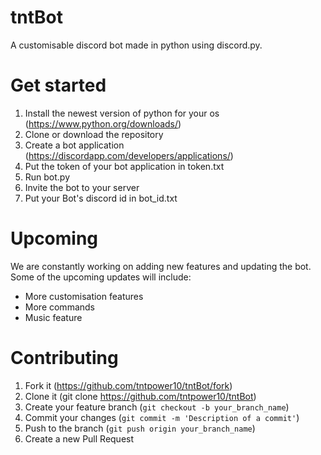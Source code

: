 # tntBot
A customisable discord bot made in python using discord.py.

# Get started
1. Install the newest version of python for your os (https://www.python.org/downloads/)
2. Clone or download the repository
3. Create a bot application (https://discordapp.com/developers/applications/)
4. Put the token of your bot application in token.txt
5. Run bot.py
6. Invite the bot to your server
7. Put your Bot's discord id in bot_id.txt

# Upcoming
We are constantly working on adding new features and updating the bot.
Some of the upcoming updates will include:
- More customisation features
- More commands
- Music feature


# Contributing
1. Fork it (https://github.com/tntpower10/tntBot/fork)
2. Clone it (git clone https://github.com/tntpower10/tntBot)
3. Create your feature branch (```git checkout -b your_branch_name```)
4. Commit your changes (```git commit -m 'Description of a commit'```)
5. Push to the branch (```git push origin your_branch_name```)
6. Create a new Pull Request
